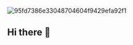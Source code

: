 ![95fd7386e33048704604f9429efa92f1](https://github.com/user-attachments/assets/4a5d804e-831f-43c0-b747-9b283b57e632)



## Hi there 👋

<!--
**pablohenrik/pablohenrik** is a ✨ _special_ ✨ repository because its `README.md` (this file) appears on your GitHub profile.

Here are some ideas to get you started:

- 🔭 I’m currently working on ...
- 🌱 I’m currently learning ...
- 👯 I’m looking to collaborate on ...
- 🤔 I’m looking for help with ...
- 💬 Ask me about ...
- 📫 How to reach me: ...
- 😄 Pronouns: ...
- ⚡ Fun fact: ...
-->
